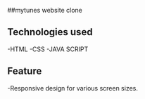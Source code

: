 ##mytunes website clone 
## Technologies used
-HTML
-CSS
-JAVA SCRIPT
## Feature
-Responsive design for various screen sizes.
